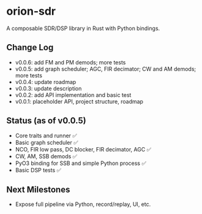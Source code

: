 # orion-sdr

A composable SDR/DSP library in Rust with Python bindings.

## Change Log

- v0.0.6: add FM and PM demods; more tests
- v0.0.5: add graph scheduler; AGC, FIR decimator; CW and AM demods; more tests
- v0.0.4: update roadmap
- v0.0.3: update description
- v0.0.2: add API implementation and basic test
- v0.0.1: placeholder API, project structure, roadmap

## Status (as of v0.0.5)

- Core traits and runner ✅
- Basic graph scheduler ✅
- NCO, FIR low pass, DC blocker, FIR decimator, AGC ✅
- CW, AM, SSB demods ✅
- PyO3 binding for SSB and simple Python process ✅
- Basic DSP tests ✅

## Next Milestones

- Expose full pipeline via Python, record/replay, UI, etc.
